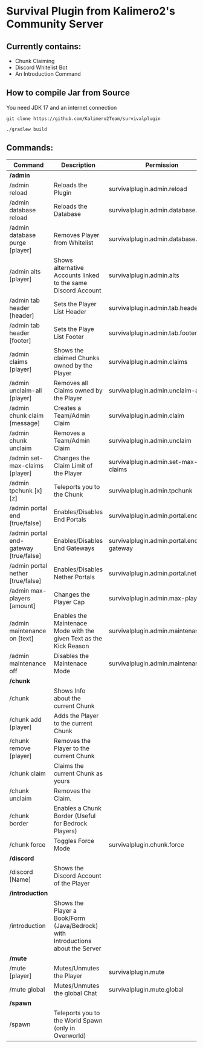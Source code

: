 # Survival Plugin from Kalimero2's Community Server

## Currently contains:

- Chunk Claiming
- Discord Whitelist Bot
- An Introduction Command

## How to compile Jar from Source

You need JDK 17 and an internet connection
```
git clone https://github.com/Kalimero2Team/survivalplugin

./gradlew build
```

## Commands:



| Command                                | Description                                                                     | Permission                              | Alias                            |
| -------------------------------------- | ------------------------------------------------------------------------------- | --------------------------------------- | -------------------------------- |
| **/admin**                             |                                                                                 |                                         |                                  |
| /admin reload                          | Reloads the Plugin                                                              | survivalplugin.admin.reload             |                                  |
| /admin database reload                 | Reloads the Database                                                            | survivalplugin.admin.database.reload    |                                  |
| /admin database purge [player]         | Removes Player from Whitelist                                                   | survivalplugin.admin.database.purge     |                                  |
| /admin alts [player]                   | Shows alternative Accounts linked to the same Discord Account                   | survivalplugin.admin.alts               |                                  |
| /admin tab header [header]             | Sets the Player List Header                                                     | survivalplugin.admin.tab.header         |                                  |
| /admin tab header [footer]             | Sets the Playe List Footer                                                      | survivalplugin.admin.tab.footer         |                                  |
| /admin claims [player]                 | Shows the claimed Chunks owned by the Player                                    | survivalplugin.admin.claims             |                                  |
| /admin unclaim-all [player]            | Removes all Claims owned by the Player                                          | survivalplugin.admin.unclaim-all        |                                  |
| /admin chunk claim [message]           | Creates a Team/Admin Claim                                                      | survivalplugin.admin.claim              |                                  |
| /admin chunk unclaim                   | Removes a Team/Admin Claim                                                      | survivalplugin.admin.unclaim            |                                  |
| /admin set-max-claims [player]         | Changes the Claim Limit of the Player                                           | survivalplugin.admin.set-max-claims     |                                  |
| /admin tpchunk [x] [z]                 | Teleports you to the Chunk                                                      | survivalplugin.admin.tpchunk            |                                  |
| /admin portal end [true/false]         | Enables/Disables End Portals                                                    | survivalplugin.admin.portal.end         |                                  |
| /admin portal end-gateway [true/false] | Enables/Disables End Gateways                                                   | survivalplugin.admin.portal.end-gateway |                                  |
| /admin portal nether [true/false]      | Enables/Disables Nether Portals                                                 | survivalplugin.admin.portal.nether      |                                  |
| /admin max-players [amount]            | Changes the Player Cap                                                          | survivalplugin.admin.max-players        |                                  |
| /admin maintenance on [text]           | Enables the Maintenace Mode with the given Text as the Kick Reason              | survivalplugin.admin.maintenance        |                                  |
| /admin maintenance off                 | Disables the Maintenace Mode                                                    | survivalplugin.admin.maintenance        |                                  |
| **/chunk**                             |                                                                                 |                                         |                                  |
| /chunk                                 | Shows Info about the current Chunk                                              |                                         |                                  |
| /chunk add [player]                    | Adds the Player to the current Chunk                                            |                                         |                                  |
| /chunk remove [player]                 | Removes the Player to the current Chunk                                         |                                         |                                  |
| /chunk claim                           | Claims the current Chunk as yours                                               |                                         |                                  |
| /chunk unclaim                         | Removes the Claim.                                                              |                                         |                                  |
| /chunk border                          | Enables a Chunk Border (Useful for Bedrock Players)                             |                                         | /cb<br/>/chunkborder             |
| /chunk force                           | Toggles Force Mode                                                              | survivalplugin.chunk.force              |                                  |
| **/discord**                           |                                                                                 |                                         |                                  |
| /discord [Name]                        | Shows the Discord Account of the Player                                         |                                         |                                  |
| **/introduction**                      |                                                                                 |                                         |                                  |
| /introduction                          | Shows the Player a Book/Form (Java/Bedrock) with Introductions about the Server |                                         | /info<br/>/intro<br/>/einführung |
| **/mute**                              |                                                                                 |                                         |                                  |
| /mute [player]                         | Mutes/Unmutes the Player                                                        | survivalplugin.mute                     |                                  |
| /mute global                           | Mutes/Unmutes the global Chat                                                   | survivalplugin.mute.global              |                                  |
| **/spawn**                             |                                                                                 |                                         |                                  |
| /spawn                                 | Teleports you to the World Spawn (only in Overworld)                            |                                         |                                  |


